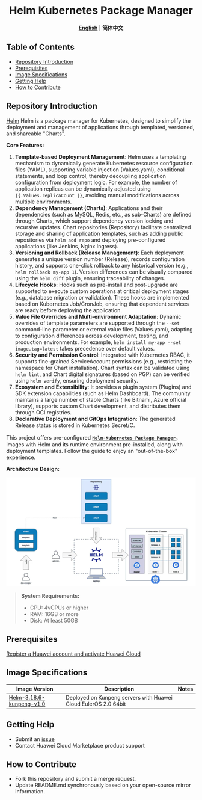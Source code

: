 <p align="center">
  <h1 align="center">Helm Kubernetes Package Manager</h1>
  <p align="center">
    <a href="README.md"><strong>English</strong></a> | <strong>简体中文</strong>
  </p>
</p>

## Table of Contents

- [Repository Introduction](#repository-introduction)
- [Prerequisites](#prerequisites)
- [Image Specifications](#image-specifications)
- [Getting Help](#getting-help)
- [How to Contribute](#how-to-contribute)

## Repository Introduction
‌[Helm‌](https://github.com/helm/helm) Helm is a package manager for Kubernetes, designed to simplify the deployment and management of applications through templated, versioned, and shareable "Charts".

**Core Features:**
1. **Template-based Deployment Management**: Helm uses a templating mechanism to dynamically generate Kubernetes resource configuration files (YAML), supporting variable injection (Values.yaml), conditional statements, and loop control, thereby decoupling application configuration from deployment logic. For example, the number of application replicas can be dynamically adjusted using `{{.Values.replicaCount }}`, avoiding manual modifications across multiple environments.
2. **Dependency Management (Charts)**: Applications and their dependencies (such as MySQL, Redis, etc., as sub-Charts) are defined through Charts, which support dependency version locking and recursive updates. Chart repositories (Repository) facilitate centralized storage and sharing of application templates, such as adding public repositories via `helm add repo` and deploying pre-configured applications (like Jenkins, Nginx Ingress).
3. **Versioning and Rollback (Release Management)**: Each deployment generates a unique version number (Release), records configuration history, and supports one-click rollback to any historical version (e.g., `helm rollback my-app 1`). Version differences can be visually compared using the `helm diff` plugin, ensuring traceability of changes.
4. **Lifecycle Hooks**: Hooks such as pre-install and post-upgrade are supported to execute custom operations at critical deployment stages (e.g., database migration or validation). These hooks are implemented based on Kubernetes Job/CronJob, ensuring that dependent services are ready before deploying the application.
5. **Value File Overrides and Multi-environment Adaptation**: Dynamic overrides of template parameters are supported through the `--set` command-line parameter or external value files (Values.yaml), adapting to configuration differences across development, testing, and production environments. For example, `helm install my-app --set image.tag=latest` takes precedence over default values.
6. **Security and Permission Control**: Integrated with Kubernetes RBAC, it supports fine-grained ServiceAccount permissions (e.g., restricting the namespace for Chart installation). Chart syntax can be validated using `helm lint`, and Chart digital signatures (based on PGP) can be verified using `helm verify`, ensuring deployment security.
7. **Ecosystem and Extensibility**: It provides a plugin system (Plugins) and SDK extension capabilities (such as Helm Dashboard). The community maintains a large number of stable Charts (like Bitnami, Azure official library), supports custom Chart development, and distributes them through OCI registries.
8. **Declarative Deployment and GitOps Integration**: The generated Release status is stored in Kubernetes Secret/C.

This project offers pre-configured [**`Helm-Kubernetes Package Manager`**]()，images with Helm and its runtime environment pre-installed, along with deployment templates. Follow the guide to enjoy an "out-of-the-box" experience.

**Architecture Design:**

![](./images/img.png)

> **System Requirements:**
> - CPU: 4vCPUs or higher
> - RAM: 16GB or more
> - Disk: At least 50GB

## Prerequisites
[Register a Huawei account and activate Huawei Cloud](https://support.huaweicloud.com/usermanual-account/account_id_001.html)

## Image Specifications

| Image Version          | Description | Notes |
|------------------------| --- | --- |
| [Helm-3.18.6-kunpeng-v1.0](https://github.com/HuaweiCloudDeveloper/helm-image/tree/Helm-3.18.6-kunpeng-v1.0?tab=readme-ov-file) | Deployed on Kunpeng servers with Huawei Cloud EulerOS 2.0 64bit |  |

## Getting Help
- Submit an [issue](https://github.com/HuaweiCloudDeveloper/helm-image/issues)
- Contact Huawei Cloud Marketplace product support

## How to Contribute
- Fork this repository and submit a merge request.
- Update README.md synchronously based on your open-source mirror information.
